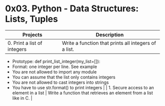 # 0x03. Python - Data Structures: Lists, Tuples

| Projects                        | Description                                                                     |
| ------------------------------- | ------------------------------------------------------------------------------- |
| 0. Print a list of integers     | Write a function that prints all integers of a list.
- Prototype: def print_list_integer(my_list=[]):
- Format: one integer per line. See example
- You are not allowed to import any module
- You can assume that the list only contains integers
- You are not allowed to cast integers into strings
- You have to use str.format() to print integers    |
| 1. Secure access to an element in a list  | Write a function that retrieves an element from a list like in C.   |